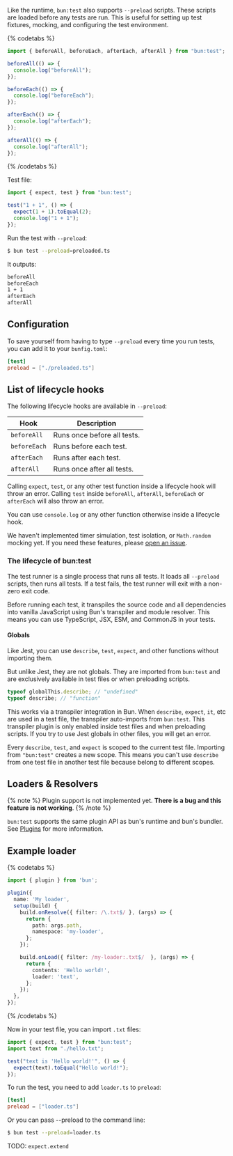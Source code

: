 Like the runtime, `bun:test` also supports `--preload` scripts. These scripts are loaded before any tests are run. This is useful for setting up test fixtures, mocking, and configuring the test environment.

{% codetabs %}

```ts#preloaded.ts
import { beforeAll, beforeEach, afterEach, afterAll } from "bun:test";

beforeAll(() => {
  console.log("beforeAll");
});

beforeEach(() => {
  console.log("beforeEach");
});

afterEach(() => {
  console.log("afterEach");
});

afterAll(() => {
  console.log("afterAll");
});
```

{% /codetabs %}

Test file:

```ts
import { expect, test } from "bun:test";

test("1 + 1", () => {
  expect(1 + 1).toEqual(2);
  console.log("1 + 1");
});
```

Run the test with `--preload`:

```sh
$ bun test --preload=preloaded.ts
```

It outputs:

```sh
beforeAll
beforeEach
1 + 1
afterEach
afterAll
```

## Configuration

To save yourself from having to type `--preload` every time you run tests, you can add it to your `bunfig.toml`:

```toml
[test]
preload = ["./preloaded.ts"]
```

## List of lifecycle hooks

The following lifecycle hooks are available in `--preload`:

| Hook         | Description                 |
| ------------ | --------------------------- |
| `beforeAll`  | Runs once before all tests. |
| `beforeEach` | Runs before each test.      |
| `afterEach`  | Runs after each test.       |
| `afterAll`   | Runs once after all tests.  |

Calling `expect`, `test`, or any other test function inside a lifecycle hook will throw an error. Calling `test` inside `beforeAll`, `afterAll`, `beforeEach` or `afterEach` will also throw an error.

You can use `console.log` or any other function otherwise inside a lifecycle hook.

We haven't implemented timer simulation, test isolation, or `Math.random` mocking yet. If you need these features, please [open an issue](https://bun.sh/issues).

### The lifecycle of bun:test

The test runner is a single process that runs all tests. It loads all `--preload` scripts, then runs all tests. If a test fails, the test runner will exit with a non-zero exit code.

Before running each test, it transpiles the source code and all dependencies into vanilla JavaScript using Bun's transpiler and module resolver. This means you can use TypeScript, JSX, ESM, and CommonJS in your tests.

#### Globals

Like Jest, you can use `describe`, `test`, `expect`, and other functions without importing them.

But unlike Jest, they are not globals. They are imported from `bun:test` and are exclusively available in test files or when preloading scripts.

```ts
typeof globalThis.describe; // "undefined"
typeof describe; // "function"
```

This works via a transpiler integration in Bun. When `describe`, `expect`, `it`, etc are used in a test file, the transpiler auto-imports from `bun:test`. This transpiler plugin is only enabled inside test files and when preloading scripts. If you try to use Jest globals in other files, you will get an error.

Every `describe`, `test`, and `expect` is scoped to the current test file. Importing from `"bun:test"` creates a new scope. This means you can't use `describe` from one test file in another test file because belong to different scopes.

## Loaders & Resolvers

{% note %}
Plugin support is not implemented yet. **There is a bug and this feature is not working**.
{% /note %}

`bun:test` supports the same plugin API as bun's runtime and bun's bundler. See [Plugins](/docs/bundler/plugins#usage) for more information.

## Example loader

{% codetabs %}

```ts#loader.ts
import { plugin } from 'bun';

plugin({
  name: 'My loader',
  setup(build) {
    build.onResolve({ filter: /\.txt$/ }, (args) => {
      return {
        path: args.path,
        namespace: 'my-loader',
      };
    });

    build.onLoad({ filter: /my-loader:.txt$/  }, (args) => {
      return {
        contents: 'Hello world!',
        loader: 'text',
      };
    });
  },
});
```

{% /codetabs %}

Now in your test file, you can import `.txt` files:

```ts#my-test.test.ts
import { expect, test } from "bun:test";
import text from "./hello.txt";

test("text is 'Hello world!'", () => {
  expect(text).toEqual("Hello world!");
});
```

To run the test, you need to add `loader.ts` to `preload`:

```toml
[test]
preload = ["loader.ts"]
```

Or you can pass --preload to the command line:

```sh
$ bun test --preload=loader.ts
```

TODO: `expect.extend`
